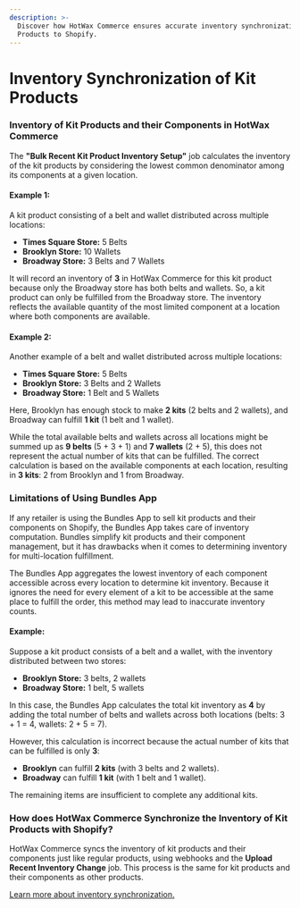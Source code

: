 ```yaml
---
description: >-
  Discover how HotWax Commerce ensures accurate inventory synchronization of Kit
  Products to Shopify.
---
```


# Inventory Synchronization of Kit Products

### Inventory of Kit Products and their Components in HotWax Commerce  

The **"Bulk Recent Kit Product Inventory Setup"** job calculates the inventory of the kit products by considering the lowest common denominator among its components at a given location.  

#### Example 1:  
A kit product consisting of a belt and wallet distributed across multiple locations:  

- **Times Square Store:** 5 Belts  
- **Brooklyn Store:** 10 Wallets  
- **Broadway Store:** 3 Belts and 7 Wallets  

It will record an inventory of **3** in HotWax Commerce for this kit product because only the Broadway store has both belts and wallets. So, a kit product can only be fulfilled from the Broadway store. The inventory reflects the available quantity of the most limited component at a location where both components are available.  

#### Example 2:  
Another example of a belt and wallet distributed across multiple locations:  

- **Times Square Store:** 5 Belts  
- **Brooklyn Store:** 3 Belts and 2 Wallets  
- **Broadway Store:** 1 Belt and 5 Wallets  

Here, Brooklyn has enough stock to make **2 kits** (2 belts and 2 wallets), and Broadway can fulfill **1 kit** (1 belt and 1 wallet).  

While the total available belts and wallets across all locations might be summed up as **9 belts** (5 + 3 + 1) and **7 wallets** (2 + 5), this does not represent the actual number of kits that can be fulfilled. The correct calculation is based on the available components at each location, resulting in **3 kits**: 2 from Brooklyn and 1 from Broadway.  

### Limitations of Using Bundles App  

If any retailer is using the Bundles App to sell kit products and their components on Shopify, the Bundles App takes care of inventory computation. Bundles simplify kit products and their component management, but it has drawbacks when it comes to determining inventory for multi-location fulfillment.  

The Bundles App aggregates the lowest inventory of each component accessible across every location to determine kit inventory. Because it ignores the need for every element of a kit to be accessible at the same place to fulfill the order, this method may lead to inaccurate inventory counts.  

#### Example:  
Suppose a kit product consists of a belt and a wallet, with the inventory distributed between two stores:  

- **Brooklyn Store:** 3 belts, 2 wallets  
- **Broadway Store:** 1 belt, 5 wallets  

In this case, the Bundles App calculates the total kit inventory as **4** by adding the total number of belts and wallets across both locations (belts: 3 + 1 = 4, wallets: 2 + 5 = 7).  

However, this calculation is incorrect because the actual number of kits that can be fulfilled is only **3**:  
- **Brooklyn** can fulfill **2 kits** (with 3 belts and 2 wallets).  
- **Broadway** can fulfill **1 kit** (with 1 belt and 1 wallet).  

The remaining items are insufficient to complete any additional kits.  

### How does HotWax Commerce Synchronize the Inventory of Kit Products with Shopify?  

HotWax Commerce syncs the inventory of kit products and their components just like regular products, using webhooks and the **Upload Recent Inventory Change** job. This process is the same for kit products and their components as other products.  

[Learn more about inventory synchronization.](#)  
